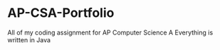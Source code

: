 # AP-CSA-Portfolio
All of my coding assignment for AP Computer Science A
Everything is written in Java
